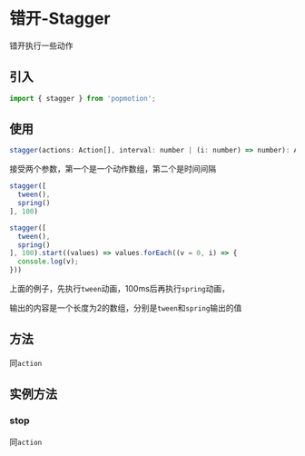 # 错开-Stagger

错开执行一些动作

## 引入

```js
import { stagger } from 'popmotion';
```

## 使用

```js
stagger(actions: Action[], interval: number | (i: number) => number): Action
```

接受两个参数，第一个是一个动作数组，第二个是时间间隔

```js
stagger([
  tween(),
  spring()
], 100)
```

```js
stagger([
  tween(),
  spring()
], 100).start((values) => values.forEach((v = 0, i) => {
  console.log(v);
}))
```

上面的例子，先执行`tween`动画，100ms后再执行`spring`动画，

输出的内容是一个长度为2的数组，分别是`tween`和`spring`输出的值

## 方法

同`action`

## 实例方法

### stop

同`action`